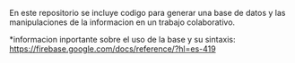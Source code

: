 En este repositorio se incluye codigo para generar una base de datos y las manipulaciones de la informacion en un trabajo colaborativo.

*informacion inportante sobre el uso de la base y su sintaxis: https://firebase.google.com/docs/reference/?hl=es-419

